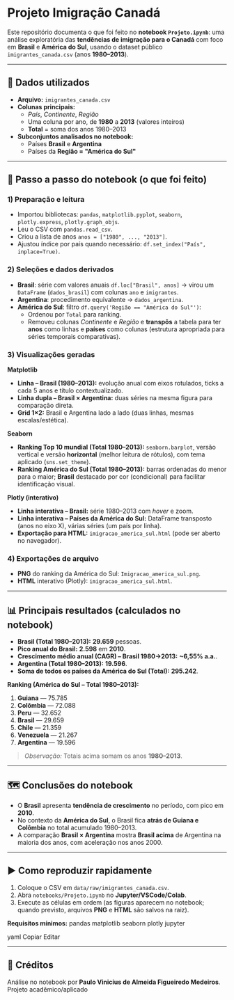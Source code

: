 # Projeto Imigração Canadá

Este repositório documenta o que foi feito no **notebook `Projeto.ipynb`**: uma análise exploratória das **tendências de imigração para o Canadá** com foco em **Brasil** e **América do Sul**, usando o dataset público `imigrantes_canada.csv` (anos **1980–2013**).

---

## 📂 Dados utilizados
- **Arquivo:** `imigrantes_canada.csv`
- **Colunas principais:**
  - *País*, *Continente*, *Região*
  - Uma coluna por ano, de **1980** a **2013** (valores inteiros)
  - **Total** = soma dos anos 1980–2013
- **Subconjuntos analisados no notebook:**
  - Países **Brasil** e **Argentina**
  - Países da **Região = "América do Sul"**

---

## 🧪 Passo a passo do notebook (o que foi feito)

### 1) Preparação e leitura
- Importou bibliotecas: `pandas`, `matplotlib.pyplot`, `seaborn`, `plotly.express`, `plotly.graph_objs`.
- Leu o CSV com `pandas.read_csv`.
- Criou a lista de anos `anos = ["1980", ..., "2013"]`.
- Ajustou índice por país quando necessário: `df.set_index("País", inplace=True)`.

### 2) Seleções e dados derivados
- **Brasil**: série com valores anuais `df.loc["Brasil", anos]` → virou um `DataFrame` (`dados_brasil`) com colunas `ano` e `imigrantes`.
- **Argentina**: procedimento equivalente → `dados_argentina`.
- **América do Sul**: filtro `df.query('Região == "América do Sul"')`:
  - Ordenou por `Total` para ranking.
  - Removeu colunas *Continente* e *Região* e **transpôs** a tabela para ter **anos** como linhas e **países** como colunas (estrutura apropriada para séries temporais comparativas).

### 3) Visualizações geradas
**Matplotlib**
- **Linha – Brasil (1980–2013):** evolução anual com eixos rotulados, ticks a cada 5 anos e título contextualizado.
- **Linha dupla – Brasil × Argentina:** duas séries na mesma figura para comparação direta.
- **Grid 1×2:** Brasil e Argentina lado a lado (duas linhas, mesmas escalas/estética).

**Seaborn**
- **Ranking Top 10 mundial (Total 1980–2013):** `seaborn.barplot`, versão vertical e versão **horizontal** (melhor leitura de rótulos), com tema aplicado (`sns.set_theme`).
- **Ranking América do Sul (Total 1980–2013):** barras ordenadas do menor para o maior; **Brasil** destacado por cor (condicional) para facilitar identificação visual.

**Plotly (interativo)**
- **Linha interativa – Brasil:** série 1980–2013 com *hover* e zoom.
- **Linha interativa – Países da América do Sul:** DataFrame transposto (anos no eixo X), várias séries (um país por linha).
- **Exportação para HTML:** `imigracao_america_sul.html` (pode ser aberto no navegador).

### 4) Exportações de arquivo
- **PNG** do ranking da América do Sul: `Imigracao_america_sul.png`.
- **HTML** interativo (Plotly): `imigracao_america_sul.html`.

---

## 📊 Principais resultados (calculados no notebook)
- **Brasil (Total 1980–2013):** **29.659** pessoas.
- **Pico anual do Brasil:** **2.598** em **2010**.
- **Crescimento médio anual (CAGR) – Brasil 1980→2013:** **~6,55% a.a.**.
- **Argentina (Total 1980–2013):** **19.596**.
- **Soma de todos os países da América do Sul (Total):** **295.242**.

**Ranking (América do Sul – Total 1980–2013):**
1. **Guiana** — 75.785  
2. **Colômbia** — 72.088  
3. **Peru** — 32.652  
4. **Brasil** — 29.659  
5. **Chile** — 21.359  
6. **Venezuela** — 21.267  
7. **Argentina** — 19.596  

> *Observação:* Totais acima somam os anos **1980–2013**.

---

## 🗺️ Conclusões do notebook
- O **Brasil** apresenta **tendência de crescimento** no período, com pico em **2010**.
- No contexto da **América do Sul**, o Brasil fica **atrás de Guiana e Colômbia** no total acumulado 1980–2013.
- A comparação **Brasil × Argentina** mostra **Brasil acima** de Argentina na maioria dos anos, com aceleração nos anos 2000.

---

## ▶️ Como reproduzir rapidamente
1. Coloque o CSV em `data/raw/imigrantes_canada.csv`.
2. Abra `notebooks/Projeto.ipynb` no **Jupyter/VSCode/Colab**.
3. Execute as células em ordem (as figuras aparecem no notebook; quando previsto, arquivos **PNG** e **HTML** são salvos na raiz).

**Requisitos mínimos:**
pandas
matplotlib
seaborn
plotly
jupyter

yaml
Copiar
Editar

---

## 🧾 Créditos
Análise no notebook por **Paulo Vinicius de Almeida Figueiredo Medeiros**.  
Projeto acadêmico/aplicado

